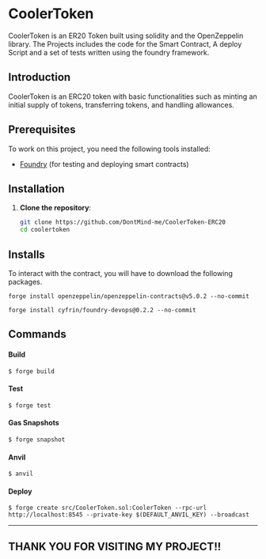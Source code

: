 # CoolerToken

CoolerToken is an ER20 Token built using solidity and the OpenZeppelin library. The Projects includes the code for the Smart Contract, A deploy Script and a set of tests written using the foundry framework.

## Introduction

CoolerToken is an ERC20 token with basic functionalities such as minting an initial supply of tokens, transferring tokens, and handling allowances.

## Prerequisites

To work on this project, you need the following tools installed:
- [Foundry](https://getfoundry.sh/) (for testing and deploying smart contracts)

## Installation 

1. **Clone the repository**:
   ```bash
   git clone https://github.com/DontMind-me/CoolerToken-ERC20
   cd coolertoken
   ```

## Installs

To interact with the contract, you will have to download the following packages.

```
forge install openzeppelin/openzeppelin-contracts@v5.0.2 --no-commit
```

```
forge install cyfrin/foundry-devops@0.2.2 --no-commit
```

## Commands

#### Build

```shell
$ forge build
```

#### Test

```shell
$ forge test
```

#### Gas Snapshots

```shell
$ forge snapshot
```

#### Anvil

```shell
$ anvil
```

#### Deploy

```shell
$ forge create src/CoolerToken.sol:CoolerToken --rpc-url http://localhost:8545 --private-key $(DEFAULT_ANVIL_KEY) --broadcast
```
------------------------------------
## THANK YOU FOR VISITING MY PROJECT!!